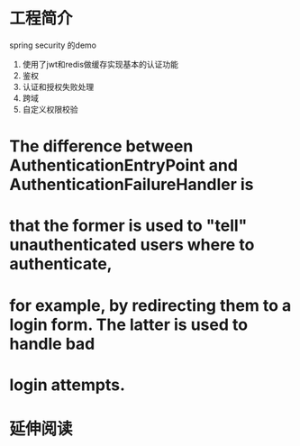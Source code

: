 # 工程简介
spring security 的demo
1. 使用了jwt和redis做缓存实现基本的认证功能
2. 鉴权
3. 认证和授权失败处理
4. 跨域
5. 自定义权限校验 
# The difference between AuthenticationEntryPoint and AuthenticationFailureHandler is
# that the former is used to "tell" unauthenticated users where to authenticate, 
# for example, by redirecting them to a login form. The latter is used to handle bad 
# login attempts.
# 延伸阅读

